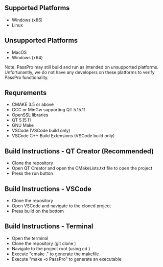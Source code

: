 ## Supported Platforms
- Windows (x86)
- Linux

## Unsupported Platforms
- MacOS
- Windows (x64)

Note: PassPro may still build and run as intended on unsupported platforms. Unfortunantly, 
we do not have any developers on these platforms to verify PassPro functionality.

## Requrements
- CMAKE 3.5 or above
- GCC or MinGw supporting QT 5.15.11
- OpenSSL libraries
- QT 5.15.11
- GNU Make
- VSCode (VSCode build only)
- VSCode C++ Build Extensions (VSCode build only)

## Build Instructions - QT Creator (Recommended)
- Clone the repository
- Open QT Creator and open the CMakeLists.txt file to open the project
- Press the run button

## Build Instructions - VSCode
- Clone the repository
- Open VSCode and navigate to the cloned project
- Press build on the bottom

## Build Instructions - Terminal
- Open the terminal
- Clone the repository (git clone <url>)
- Navigate to the project root (using cd <target directory>)
- Execute "cmake ." to generate the makefile
- Execute "make -o PassPro" to generate an executable
